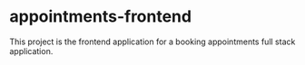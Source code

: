 # appointments-frontend
This project is the frontend application for a booking appointments full stack application.
